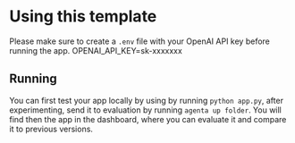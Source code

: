 # Using this template

Please make sure to create a `.env` file with your OpenAI API key before running the app.
OPENAI_API_KEY=sk-xxxxxxx

## Running
You can first test your app locally by using by running `python app.py`, after experimenting, send it to evaluation by running `agenta up folder`.
You will find then the app in the dashboard, where you can evaluate it and compare it to previous versions.

